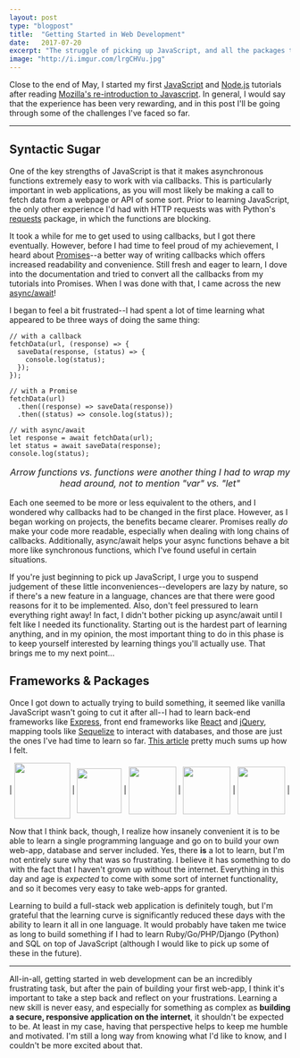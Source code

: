 ```yaml
---
layout: post
type: "blogpost"
title:  "Getting Started in Web Development"
date:   2017-07-20
excerpt: "The struggle of picking up JavaScript, and all the packages that come with it"
image: "http://i.imgur.com/lrgCHVu.jpg"
---
```


Close to the end of May, I started my first [JavaScript](https://github.com/workshopper/javascripting) and [Node.js](https://github.com/workshopper/learnyounode) tutorials after reading [Mozilla's re-introduction to Javascript](https://developer.mozilla.org/en-US/docs/Web/JavaScript/A_re-introduction_to_JavaScript). In general, I would say that the experience has been very rewarding, and in this post I'll be going through some of the challenges I've faced so far.

---

## Syntactic Sugar
One of the key strengths of JavaScript is that it makes asynchronous functions extremely easy to work with via callbacks. This is particularly important in web applications, as you will most likely be making a call to fetch data from a webpage or API of some sort. Prior to learning JavaScript, the only other experience I'd had with HTTP requests was with Python's [requests](https://github.com/requests/requests) package, in which the functions are blocking.

It took a while for me to get used to using callbacks, but I got there eventually. However, before I had time to feel proud of my achievement, I heard about [Promises](https://developer.mozilla.org/en-US/docs/Web/JavaScript/Guide/Using_promises)--a better way of writing callbacks which offers increased readability and convenience. Still fresh and eager to learn, I dove into the documentation and tried to convert all the callbacks from my tutorials into Promises. When I was done with that, I came across the new [async/await](https://developer.mozilla.org/en-US/docs/Web/JavaScript/Reference/Statements/async_function)!

I began to feel a bit frustrated--I had spent a lot of time learning what appeared to be three ways of doing the same thing:

```
// with a callback
fetchData(url, (response) => { 
  saveData(response, (status) => {
    console.log(status);
  });
});

// with a Promise
fetchData(url)
  .then((response) => saveData(response))
  .then((status) => console.log(status));

// with async/await
let response = await fetchData(url);
let status = await saveData(response);
console.log(status);
```
<p style="text-align: center; font-size: 1rem"><i>Arrow functions vs. functions were another thing I had to wrap my head around, not to mention "var" vs. "let"</i></p>

Each one seemed to be more or less equivalent to the others, and I wondered why callbacks had to be changed in the first place. However, as I began working on projects, the benefits became clearer. Promises really _do_ make your code more readable, especially when dealing with long chains of callbacks. Additionally, async/await helps your async functions behave a bit more like synchronous functions, which I've found useful in certain situations.

If you're just beginning to pick up JavaScript, I urge you to suspend judgement of these little inconveniences--developers are lazy by nature, so if there's a new feature in a language, chances are that there were good reasons for it to be implemented. Also, don't feel pressured to learn everything right away! In fact, I didn't bother picking up async/await until I felt like I needed its functionality. Starting out is the hardest part of learning anything, and in my opinion, the most important thing to do in this phase is to keep yourself interested by learning things you'll actually use. That brings me to my next point...

## Frameworks & Packages
Once I got down to actually trying to build something, it seemed like vanilla JavaScript wasn't going to cut it after all--I had to learn back-end frameworks like [Express](https://expressjs.com/), front end frameworks like [React](https://reactjs.org/) and [jQuery](https://jquery.com/), mapping tools like [Sequelize](http://docs.sequelizejs.com/) to interact with databases, and those are just the ones I've had time to learn so far. [This article](https://hackernoon.com/how-it-feels-to-learn-javascript-in-2016-d3a717dd577f) pretty much sums up how I felt.

| <img src="https://nodejs.org/static/images/logos/nodejs-new-pantone-black.png" style="height: 100px; vertical-align: middle" /> | <img src="https://cdn.worldvectorlogo.com/logos/react.svg" style="height: 80px; vertical-align: middle" /> | <img src="https://angular.io/assets/images/logos/angular/angular.svg" style="height: 85px; vertical-align: middle" /> | <img src="https://upload.wikimedia.org/wikipedia/commons/thumb/5/53/Vue.js_Logo.svg/800px-Vue.js_Logo.svg.png" style="height: 85px; vertical-align: middle" /> | <img src="http://docs.sequelizejs.com/manual/asset/logo-small.png" style="height: 85px; vertical-align: middle" /> |

Now that I think back, though, I realize how insanely convenient it is to be able to learn a single programming language and go on to build your own web-app, database and server included. Yes, there __is__ a lot to learn, but I'm not entirely sure why that was so frustrating. I believe it has something to do with the fact that I haven't grown up without the internet. Everything in this day and age is _expected_ to come with some sort of internet functionality, and so it becomes very easy to take web-apps for granted.

Learning to build a full-stack web application is definitely tough, but I'm grateful that the learning curve is significantly reduced these days with the ability to learn it all in one language. It would probably have taken me twice as long to build something if I had to learn Ruby/Go/PHP/Django (Python) and SQL on top of JavaScript (although I would like to pick up some of these in the future).

---

All-in-all, getting started in web development can be an incredibly frustrating task, but after the pain of building your first web-app, I think it's important to take a step back and reflect on your frustrations. Learning a new skill is never easy, and especially for something as complex as __building a secure, responsive application on the internet__, it shouldn't be expected to be. At least in my case, having that perspective helps to keep me humble and motivated. I'm still a long way from knowing what I'd like to know, and I couldn't be more excited about that.